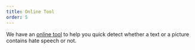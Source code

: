 ```yaml
---
title: Online Tool
order: 5
---
```


We have an [online tool](http://134.91.18.147:8080/checker/#/input) to help you quick detect whether a text or a picture contains hate speech or not.